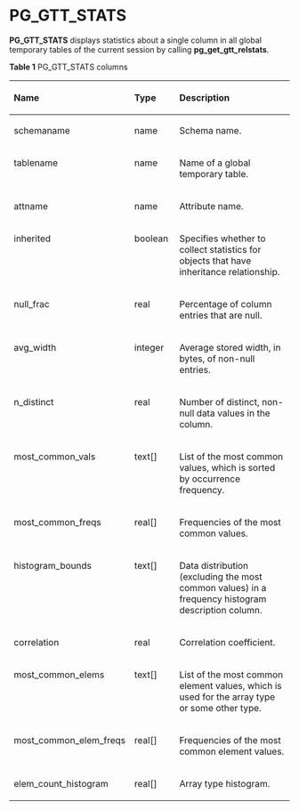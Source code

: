 # PG\_GTT\_STATS<a name="EN-US_TOPIC_0289900715"></a>

**PG\_GTT\_STATS**  displays statistics about a single column in all global temporary tables of the current session by calling  **pg\_get\_gtt\_relstats**.

**Table  1**  PG\_GTT\_STATS columns

<a name="en-us_topic_0283136802_en-us_topic_0237122419_en-us_topic_0059777999_t9a322933edc649349d16f5bb7c397568"></a>
<table><thead align="left"><tr id="en-us_topic_0283136802_en-us_topic_0237122419_en-us_topic_0059777999_r479932505d8442ccb53618b9f805b142"><th class="cellrowborder" valign="top" width="25.77%" id="mcps1.2.4.1.1"><p id="en-us_topic_0283136802_en-us_topic_0237122419_en-us_topic_0059777999_a2c0b5ec2a1fb45da835f59c750be23ec"><a name="en-us_topic_0283136802_en-us_topic_0237122419_en-us_topic_0059777999_a2c0b5ec2a1fb45da835f59c750be23ec"></a><a name="en-us_topic_0283136802_en-us_topic_0237122419_en-us_topic_0059777999_a2c0b5ec2a1fb45da835f59c750be23ec"></a>Name</p>
</th>
<th class="cellrowborder" valign="top" width="16.73%" id="mcps1.2.4.1.2"><p id="en-us_topic_0283136802_en-us_topic_0237122419_en-us_topic_0059777999_aee7cb2ac3a24413aac056bb613146a76"><a name="en-us_topic_0283136802_en-us_topic_0237122419_en-us_topic_0059777999_aee7cb2ac3a24413aac056bb613146a76"></a><a name="en-us_topic_0283136802_en-us_topic_0237122419_en-us_topic_0059777999_aee7cb2ac3a24413aac056bb613146a76"></a>Type</p>
</th>
<th class="cellrowborder" valign="top" width="57.49999999999999%" id="mcps1.2.4.1.3"><p id="en-us_topic_0283136802_en-us_topic_0237122419_en-us_topic_0059777999_a7a5a6b204562481691167e8db4875763"><a name="en-us_topic_0283136802_en-us_topic_0237122419_en-us_topic_0059777999_a7a5a6b204562481691167e8db4875763"></a><a name="en-us_topic_0283136802_en-us_topic_0237122419_en-us_topic_0059777999_a7a5a6b204562481691167e8db4875763"></a>Description</p>
</th>
</tr>
</thead>
<tbody><tr id="en-us_topic_0283136802_en-us_topic_0237122419_en-us_topic_0059777999_r4d9bbbb837e94860b29d9c5b818b0295"><td class="cellrowborder" valign="top" width="25.77%" headers="mcps1.2.4.1.1 "><p id="en-us_topic_0283136802_en-us_topic_0237122419_en-us_topic_0059777999_ae06f18c354a34cefa869c0f5e62fc106"><a name="en-us_topic_0283136802_en-us_topic_0237122419_en-us_topic_0059777999_ae06f18c354a34cefa869c0f5e62fc106"></a><a name="en-us_topic_0283136802_en-us_topic_0237122419_en-us_topic_0059777999_ae06f18c354a34cefa869c0f5e62fc106"></a>schemaname</p>
</td>
<td class="cellrowborder" valign="top" width="16.73%" headers="mcps1.2.4.1.2 "><p id="en-us_topic_0283136802_en-us_topic_0237122419_en-us_topic_0059777999_a3a79fa77dbf3431bbf7232205679153e"><a name="en-us_topic_0283136802_en-us_topic_0237122419_en-us_topic_0059777999_a3a79fa77dbf3431bbf7232205679153e"></a><a name="en-us_topic_0283136802_en-us_topic_0237122419_en-us_topic_0059777999_a3a79fa77dbf3431bbf7232205679153e"></a>name</p>
</td>
<td class="cellrowborder" valign="top" width="57.49999999999999%" headers="mcps1.2.4.1.3 "><p id="en-us_topic_0283136802_en-us_topic_0237122419_en-us_topic_0059777999_a0675e13cd68b463c8d740cb343204d4a"><a name="en-us_topic_0283136802_en-us_topic_0237122419_en-us_topic_0059777999_a0675e13cd68b463c8d740cb343204d4a"></a><a name="en-us_topic_0283136802_en-us_topic_0237122419_en-us_topic_0059777999_a0675e13cd68b463c8d740cb343204d4a"></a>Schema name.</p>
</td>
</tr>
<tr id="en-us_topic_0283136802_en-us_topic_0237122419_en-us_topic_0059777999_r342532367f8748eeb8d51c5587e1781d"><td class="cellrowborder" valign="top" width="25.77%" headers="mcps1.2.4.1.1 "><p id="en-us_topic_0283136802_en-us_topic_0237122419_en-us_topic_0059777999_a173ab219cc5043508dc7779d0e3bbcb2"><a name="en-us_topic_0283136802_en-us_topic_0237122419_en-us_topic_0059777999_a173ab219cc5043508dc7779d0e3bbcb2"></a><a name="en-us_topic_0283136802_en-us_topic_0237122419_en-us_topic_0059777999_a173ab219cc5043508dc7779d0e3bbcb2"></a>tablename</p>
</td>
<td class="cellrowborder" valign="top" width="16.73%" headers="mcps1.2.4.1.2 "><p id="en-us_topic_0283136802_en-us_topic_0237122419_en-us_topic_0059777999_a0cabf8c75a48458fab9735da5a46b220"><a name="en-us_topic_0283136802_en-us_topic_0237122419_en-us_topic_0059777999_a0cabf8c75a48458fab9735da5a46b220"></a><a name="en-us_topic_0283136802_en-us_topic_0237122419_en-us_topic_0059777999_a0cabf8c75a48458fab9735da5a46b220"></a>name</p>
</td>
<td class="cellrowborder" valign="top" width="57.49999999999999%" headers="mcps1.2.4.1.3 "><p id="en-us_topic_0283136802_en-us_topic_0237122419_en-us_topic_0059777999_ac31f5ff19b584b57a1631bd878ee65f1"><a name="en-us_topic_0283136802_en-us_topic_0237122419_en-us_topic_0059777999_ac31f5ff19b584b57a1631bd878ee65f1"></a><a name="en-us_topic_0283136802_en-us_topic_0237122419_en-us_topic_0059777999_ac31f5ff19b584b57a1631bd878ee65f1"></a>Name of a global temporary table.</p>
</td>
</tr>
<tr id="en-us_topic_0283136802_row19383959131511"><td class="cellrowborder" valign="top" width="25.77%" headers="mcps1.2.4.1.1 "><p id="en-us_topic_0283136802_p2861163314381"><a name="en-us_topic_0283136802_p2861163314381"></a><a name="en-us_topic_0283136802_p2861163314381"></a>attname</p>
</td>
<td class="cellrowborder" valign="top" width="16.73%" headers="mcps1.2.4.1.2 "><p id="en-us_topic_0283136802_p154148126404"><a name="en-us_topic_0283136802_p154148126404"></a><a name="en-us_topic_0283136802_p154148126404"></a>name</p>
</td>
<td class="cellrowborder" valign="top" width="57.49999999999999%" headers="mcps1.2.4.1.3 "><p id="en-us_topic_0283136802_p1738414594157"><a name="en-us_topic_0283136802_p1738414594157"></a><a name="en-us_topic_0283136802_p1738414594157"></a>Attribute name.</p>
</td>
</tr>
<tr id="en-us_topic_0283136802_row185121530162"><td class="cellrowborder" valign="top" width="25.77%" headers="mcps1.2.4.1.1 "><p id="en-us_topic_0283136802_p1951212321613"><a name="en-us_topic_0283136802_p1951212321613"></a><a name="en-us_topic_0283136802_p1951212321613"></a>inherited</p>
</td>
<td class="cellrowborder" valign="top" width="16.73%" headers="mcps1.2.4.1.2 "><p id="en-us_topic_0283136802_p1512139162"><a name="en-us_topic_0283136802_p1512139162"></a><a name="en-us_topic_0283136802_p1512139162"></a>boolean</p>
</td>
<td class="cellrowborder" valign="top" width="57.49999999999999%" headers="mcps1.2.4.1.3 "><p id="en-us_topic_0283136802_p551293131613"><a name="en-us_topic_0283136802_p551293131613"></a><a name="en-us_topic_0283136802_p551293131613"></a>Specifies whether to collect statistics for objects that have inheritance relationship.</p>
</td>
</tr>
<tr id="en-us_topic_0283136802_row1526519522156"><td class="cellrowborder" valign="top" width="25.77%" headers="mcps1.2.4.1.1 "><p id="en-us_topic_0283136802_p025220449384"><a name="en-us_topic_0283136802_p025220449384"></a><a name="en-us_topic_0283136802_p025220449384"></a>null_frac</p>
</td>
<td class="cellrowborder" valign="top" width="16.73%" headers="mcps1.2.4.1.2 "><p id="en-us_topic_0283136802_p82665522153"><a name="en-us_topic_0283136802_p82665522153"></a><a name="en-us_topic_0283136802_p82665522153"></a>real</p>
</td>
<td class="cellrowborder" valign="top" width="57.49999999999999%" headers="mcps1.2.4.1.3 "><p id="en-us_topic_0283136802_p1626675218151"><a name="en-us_topic_0283136802_p1626675218151"></a><a name="en-us_topic_0283136802_p1626675218151"></a>Percentage of column entries that are null.</p>
</td>
</tr>
<tr id="en-us_topic_0283136802_row42084282166"><td class="cellrowborder" valign="top" width="25.77%" headers="mcps1.2.4.1.1 "><p id="en-us_topic_0283136802_p1820815288163"><a name="en-us_topic_0283136802_p1820815288163"></a><a name="en-us_topic_0283136802_p1820815288163"></a>avg_width</p>
</td>
<td class="cellrowborder" valign="top" width="16.73%" headers="mcps1.2.4.1.2 "><p id="en-us_topic_0283136802_p520842820165"><a name="en-us_topic_0283136802_p520842820165"></a><a name="en-us_topic_0283136802_p520842820165"></a>integer</p>
</td>
<td class="cellrowborder" valign="top" width="57.49999999999999%" headers="mcps1.2.4.1.3 "><p id="en-us_topic_0283136802_p178844523263"><a name="en-us_topic_0283136802_p178844523263"></a><a name="en-us_topic_0283136802_p178844523263"></a>Average stored width, in bytes, of non-null entries.</p>
</td>
</tr>
<tr id="en-us_topic_0283136802_row1921922101617"><td class="cellrowborder" valign="top" width="25.77%" headers="mcps1.2.4.1.1 "><p id="en-us_topic_0283136802_p2296145463820"><a name="en-us_topic_0283136802_p2296145463820"></a><a name="en-us_topic_0283136802_p2296145463820"></a>n_distinct</p>
</td>
<td class="cellrowborder" valign="top" width="16.73%" headers="mcps1.2.4.1.2 "><p id="en-us_topic_0283136802_p15210224169"><a name="en-us_topic_0283136802_p15210224169"></a><a name="en-us_topic_0283136802_p15210224169"></a>real</p>
</td>
<td class="cellrowborder" valign="top" width="57.49999999999999%" headers="mcps1.2.4.1.3 "><p id="en-us_topic_0283136802_p1348622334311"><a name="en-us_topic_0283136802_p1348622334311"></a><a name="en-us_topic_0283136802_p1348622334311"></a>Number of distinct, non-null data values in the column.</p>
</td>
</tr>
<tr id="en-us_topic_0283136802_row2127172883919"><td class="cellrowborder" valign="top" width="25.77%" headers="mcps1.2.4.1.1 "><p id="en-us_topic_0283136802_p812762811397"><a name="en-us_topic_0283136802_p812762811397"></a><a name="en-us_topic_0283136802_p812762811397"></a>most_common_vals</p>
</td>
<td class="cellrowborder" valign="top" width="16.73%" headers="mcps1.2.4.1.2 "><p id="en-us_topic_0283136802_p1512792816393"><a name="en-us_topic_0283136802_p1512792816393"></a><a name="en-us_topic_0283136802_p1512792816393"></a>text[]</p>
</td>
<td class="cellrowborder" valign="top" width="57.49999999999999%" headers="mcps1.2.4.1.3 "><p id="en-us_topic_0283136802_p912732873917"><a name="en-us_topic_0283136802_p912732873917"></a><a name="en-us_topic_0283136802_p912732873917"></a>List of the most common values, which is sorted by occurrence frequency.</p>
</td>
</tr>
<tr id="en-us_topic_0283136802_row0607152433910"><td class="cellrowborder" valign="top" width="25.77%" headers="mcps1.2.4.1.1 "><p id="en-us_topic_0283136802_p5607224183919"><a name="en-us_topic_0283136802_p5607224183919"></a><a name="en-us_topic_0283136802_p5607224183919"></a>most_common_freqs</p>
</td>
<td class="cellrowborder" valign="top" width="16.73%" headers="mcps1.2.4.1.2 "><p id="en-us_topic_0283136802_p17607192463910"><a name="en-us_topic_0283136802_p17607192463910"></a><a name="en-us_topic_0283136802_p17607192463910"></a>real[]</p>
</td>
<td class="cellrowborder" valign="top" width="57.49999999999999%" headers="mcps1.2.4.1.3 "><p id="en-us_topic_0283136802_p460772443911"><a name="en-us_topic_0283136802_p460772443911"></a><a name="en-us_topic_0283136802_p460772443911"></a>Frequencies of the most common values.</p>
</td>
</tr>
<tr id="en-us_topic_0283136802_row173353202391"><td class="cellrowborder" valign="top" width="25.77%" headers="mcps1.2.4.1.1 "><p id="en-us_topic_0283136802_p5335102010398"><a name="en-us_topic_0283136802_p5335102010398"></a><a name="en-us_topic_0283136802_p5335102010398"></a>histogram_bounds</p>
</td>
<td class="cellrowborder" valign="top" width="16.73%" headers="mcps1.2.4.1.2 "><p id="en-us_topic_0283136802_p833518204396"><a name="en-us_topic_0283136802_p833518204396"></a><a name="en-us_topic_0283136802_p833518204396"></a>text[]</p>
</td>
<td class="cellrowborder" valign="top" width="57.49999999999999%" headers="mcps1.2.4.1.3 "><p id="en-us_topic_0283136802_p19335720103916"><a name="en-us_topic_0283136802_p19335720103916"></a><a name="en-us_topic_0283136802_p19335720103916"></a>Data distribution (excluding the most common values) in a frequency histogram description column.</p>
</td>
</tr>
<tr id="en-us_topic_0283136802_row11860121612396"><td class="cellrowborder" valign="top" width="25.77%" headers="mcps1.2.4.1.1 "><p id="en-us_topic_0283136802_p5860151617398"><a name="en-us_topic_0283136802_p5860151617398"></a><a name="en-us_topic_0283136802_p5860151617398"></a>correlation</p>
</td>
<td class="cellrowborder" valign="top" width="16.73%" headers="mcps1.2.4.1.2 "><p id="en-us_topic_0283136802_p686010160397"><a name="en-us_topic_0283136802_p686010160397"></a><a name="en-us_topic_0283136802_p686010160397"></a>real</p>
</td>
<td class="cellrowborder" valign="top" width="57.49999999999999%" headers="mcps1.2.4.1.3 "><p id="en-us_topic_0283136802_p086020164395"><a name="en-us_topic_0283136802_p086020164395"></a><a name="en-us_topic_0283136802_p086020164395"></a>Correlation coefficient.</p>
</td>
</tr>
<tr id="en-us_topic_0283136802_row81748139398"><td class="cellrowborder" valign="top" width="25.77%" headers="mcps1.2.4.1.1 "><p id="en-us_topic_0283136802_p91748137393"><a name="en-us_topic_0283136802_p91748137393"></a><a name="en-us_topic_0283136802_p91748137393"></a>most_common_elems</p>
</td>
<td class="cellrowborder" valign="top" width="16.73%" headers="mcps1.2.4.1.2 "><p id="en-us_topic_0283136802_p131745134395"><a name="en-us_topic_0283136802_p131745134395"></a><a name="en-us_topic_0283136802_p131745134395"></a>text[]</p>
</td>
<td class="cellrowborder" valign="top" width="57.49999999999999%" headers="mcps1.2.4.1.3 "><p id="en-us_topic_0283136802_p151743136395"><a name="en-us_topic_0283136802_p151743136395"></a><a name="en-us_topic_0283136802_p151743136395"></a>List of the most common element values, which is used for the array type or some other type.</p>
</td>
</tr>
<tr id="en-us_topic_0283136802_row2287132113918"><td class="cellrowborder" valign="top" width="25.77%" headers="mcps1.2.4.1.1 "><p id="en-us_topic_0283136802_p8287182153918"><a name="en-us_topic_0283136802_p8287182153918"></a><a name="en-us_topic_0283136802_p8287182153918"></a>most_common_elem_freqs</p>
</td>
<td class="cellrowborder" valign="top" width="16.73%" headers="mcps1.2.4.1.2 "><p id="en-us_topic_0283136802_p4287124398"><a name="en-us_topic_0283136802_p4287124398"></a><a name="en-us_topic_0283136802_p4287124398"></a>real[]</p>
</td>
<td class="cellrowborder" valign="top" width="57.49999999999999%" headers="mcps1.2.4.1.3 "><p id="en-us_topic_0283136802_p1228711213918"><a name="en-us_topic_0283136802_p1228711213918"></a><a name="en-us_topic_0283136802_p1228711213918"></a>Frequencies of the most common element values.</p>
</td>
</tr>
<tr id="en-us_topic_0283136802_en-us_topic_0237122419_en-us_topic_0059777999_r37d2b2511ed84812b6f857b53fa914cd"><td class="cellrowborder" valign="top" width="25.77%" headers="mcps1.2.4.1.1 "><p id="en-us_topic_0283136802_p16738236404"><a name="en-us_topic_0283136802_p16738236404"></a><a name="en-us_topic_0283136802_p16738236404"></a>elem_count_histogram</p>
</td>
<td class="cellrowborder" valign="top" width="16.73%" headers="mcps1.2.4.1.2 "><p id="en-us_topic_0283136802_p11486317410"><a name="en-us_topic_0283136802_p11486317410"></a><a name="en-us_topic_0283136802_p11486317410"></a>real[]</p>
</td>
<td class="cellrowborder" valign="top" width="57.49999999999999%" headers="mcps1.2.4.1.3 "><p id="en-us_topic_0283136802_p1490835111712"><a name="en-us_topic_0283136802_p1490835111712"></a><a name="en-us_topic_0283136802_p1490835111712"></a>Array type histogram.</p>
</td>
</tr>
</tbody>
</table>

